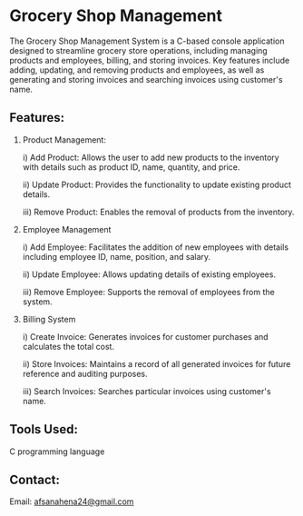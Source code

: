 
# Grocery Shop Management
The Grocery Shop Management System is a C-based console application designed to streamline grocery store operations, including managing products and employees, billing, and storing invoices. Key features include adding, updating, and removing products and employees, as well as generating and storing invoices and searching invoices using customer's name.




## Features:
1. Product Management:

    i) Add Product: Allows the user to add new products to the inventory with details such as product ID, name, quantity, and price.

   ii) Update Product: Provides the functionality to update existing product details.

   iii) Remove Product: Enables the removal of products from the inventory.

2. Employee Management

   i) Add Employee: Facilitates the addition of new employees with details including employee ID, name, position, and salary.

   ii) Update Employee: Allows updating details of existing employees.

   iii) Remove Employee: Supports the removal of employees from the system.

4. Billing System

   i) Create Invoice: Generates invoices for customer purchases and calculates the total cost.

   ii) Store Invoices: Maintains a record of all generated invoices for future reference and auditing purposes.

   iii) Search Invoices: Searches particular invoices using customer's name.

## Tools Used:
C programming language
## Contact:

Email: afsanahena24@gmail.com
